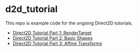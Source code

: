 # d2d_tutorial
This repo is example code for the ongoing Direct2D tutorials.

* [Direct2D Tutorial Part 1: RenderTarget](https://www.codeproject.com/Articles/5269188/Direct2D-Tutorial-Part-1-RenderTarget)
* [Direct2D Tutorial Part 2: Basic Shapes](https://www.codeproject.com/Articles/5277136/Direct2D-Tutorial-Part-2-Basic-Shapes)
* [Direct2D Tutorial Part 3: Affine Transforms](https://www.codeproject.com/Articles/5277139/Direct2D-Tutorial-Part-3-Affine-Transforms)
